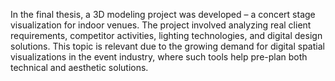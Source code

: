 In the final thesis, a 3D modeling project was developed – a concert stage visualization for indoor venues. The project involved analyzing real client requirements, competitor activities, lighting technologies, and digital design solutions. This topic is relevant due to the growing demand for digital spatial visualizations in the event industry, where such tools help pre-plan both technical and aesthetic solutions.
